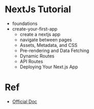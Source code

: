 # NextJs Tutorial
- foundations
- create-your-first-app
  - create a nextjs app
  - navigate between pages
  - Assets, Metadata, and CSS
  - Pre-rendering and Data Fetching
  - Dynamic Routes
  - API Routes
  - Deploying Your Next.js App
# Ref
- [Official Doc](https://nextjs.org/learn/foundations/about-nextjs?utm_source=next-site&utm_medium=homepage-cta&utm_campaign=next-website)